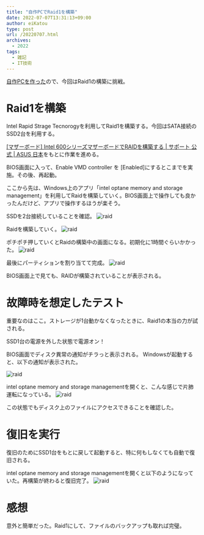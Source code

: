 ```yaml
---
title: "自作PCでRaid1を構築"
date: 2022-07-07T13:31:13+09:00
author: eiKatou
type: post
url: /20220707.html
archives:
  - 2022
tags:
  - 雑記
  - IT技術
---
```


[自作PCを作った](20220705.html)ので、今回はRaid1の構築に挑戦。

<!--more-->

# Raid1を構築
Intel Rapid Strage Tecnorogyを利用してRaid1を構築する。今回はSATA接続のSSD2台を利用する。

[[マザーボード] Intel 600シリーズマザーボードでRAIDを構築する | サポート 公式 | ASUS 日本](https://www.asus.com/jp/support/FAQ/1047139/?utm_source=pocket_mylist)をもとに作業を進める。

BIOS画面に入って、Enable VMD controller を [Enabled]にするとこまでを実施。その後、再起動。

ここから先は、Windows上のアプリ「intel optane memory and storage management」を利用してRaidを構築していく。BIOS画面上で操作しても良かったんだけど、アプリで操作するほうが楽そう。

SSDを2台接続していることを確認。
![raid](/uploads/2022/07/sata.png)

Raidを構築していく。
![raid](/uploads/2022/07/raid1_1.png)

ポチポチ押していくとRaidの構築中の画面になる。初期化に1時間ぐらいかかった。
![raid](/uploads/2022/07/raid1_4.png)

最後にパーティションを割り当てて完成。
![raid](/uploads/2022/07/raid1_5.png)

BIOS画面上で見ても、RAIDが構築されていることが表示される。

# 故障時を想定したテスト
重要なのはここ。ストレージが1台動かなくなったときに、Raid1の本当の力が試される。

SSD1台の電源を外した状態で電源オン！

BIOS画面でディスク異常の通知がチラっと表示される。
Windowsが起動すると、以下の通知が表示された。

![raid](/uploads/2022/07/raid1_error1.png)

intel optane memory and storage managementを開くと、こんな感じで片肺運転になっている。
![raid](/uploads/2022/07/raid1_error2.png)

この状態でもディスク上のファイルにアクセスできることを確認した。

# 復旧を実行
復旧のためにSSD1台をもとに戻して起動すると、特に何もしなくても自動で復旧される。

intel optane memory and storage managementを開くと以下のようになっていた。再構築が終わると復旧完了。
![raid](/uploads/2022/07/raid1_recovery.png)

# 感想
意外と簡単だった。Raid1にして、ファイルのバックアップも取れば完璧。